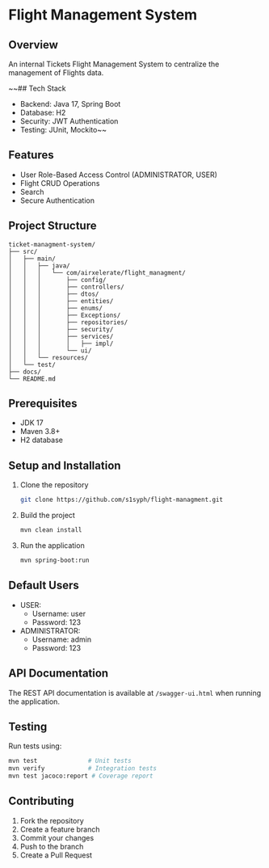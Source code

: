 # Flight Management System

## Overview
An internal Tickets Flight Management System to centralize the management of Flights data.

~~## Tech Stack
- Backend: Java 17, Spring Boot
- Database: H2
- Security: JWT Authentication
- Testing: JUnit, Mockito~~

## Features
- User Role-Based Access Control (ADMINISTRATOR, USER)
- Flight CRUD Operations
- Search
- Secure Authentication

## Project Structure
```
ticket-managment-system/
├── src/
│   ├── main/
│   │   ├── java/
│   │   │   └── com/airxelerate/flight_managment/
│   │   │       ├── config/
│   │   │       ├── controllers/
│   │   │       ├── dtos/
│   │   │       ├── entities/
│   │   │       ├── enums/
│   │   │       ├── Exceptions/
│   │   │       ├── repositories/
│   │   │       ├── security/
│   │   │       ├── services/
│   │   │       │   ├── impl/
│   │   │       └── ui/
│   │   └── resources/
│   └── test/
├── docs/
└── README.md
```

## Prerequisites
- JDK 17
- Maven 3.8+
- H2 database

## Setup and Installation
1. Clone the repository
   ```bash
   git clone https://github.com/s1syph/flight-managment.git
   ```

3. Build the project
   ```bash
   mvn clean install
   ```

4. Run the application
   ```bash
   mvn spring-boot:run
   ```

## Default Users
- USER:
    - Username: user
    - Password: 123
- ADMINISTRATOR:
    - Username: admin
    - Password: 123

## API Documentation
The REST API documentation is available at `/swagger-ui.html` when running the application.

## Testing
Run tests using:
```bash
mvn test              # Unit tests
mvn verify            # Integration tests
mvn test jacoco:report # Coverage report
```

## Contributing
1. Fork the repository
2. Create a feature branch
3. Commit your changes
4. Push to the branch
5. Create a Pull Request

